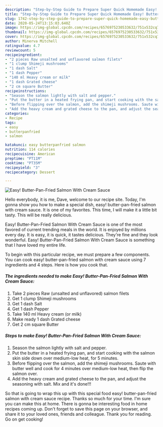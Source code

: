 ```yaml
---
description: "Step-by-Step Guide to Prepare Super Quick Homemade Easy! Butter-Pan-Fried Salmon With Cream Sauce"
title: "Step-by-Step Guide to Prepare Super Quick Homemade Easy! Butter-Pan-Fried Salmon With Cream Sauce"
slug: 1742-step-by-step-guide-to-prepare-super-quick-homemade-easy-butter-pan-fried-salmon-with-cream-sauce
date: 2020-05-24T13:15:03.640Z
image: https://img-global.cpcdn.com/recipes/6576975230533632/751x532cq70/easy-butter-pan-fried-salmon-with-cream-sauce-recipe-main-photo.jpg
thumbnail: https://img-global.cpcdn.com/recipes/6576975230533632/751x532cq70/easy-butter-pan-fried-salmon-with-cream-sauce-recipe-main-photo.jpg
cover: https://img-global.cpcdn.com/recipes/6576975230533632/751x532cq70/easy-butter-pan-fried-salmon-with-cream-sauce-recipe-main-photo.jpg
author: Minerva Mitchell
ratingvalue: 4.7
reviewcount: 5
recipeingredient:
- "2 pieces Raw unsalted and unflavored salmon filets"
- "1 clump Shimeji mushrooms"
- "1 dash Salt"
- "1 dash Pepper"
- "140 ml Heavy cream or milk"
- "1 dash Grated cheese"
- "2 cm square Butter"
recipeinstructions:
- "Season the salmon lightly with salt and pepper."
- "Put the butter in a heated frying pan, and start cooking with the salmon skin side down over medium-low heat, for 5 minutes."
- "Before flipping over the salmon, add the shimeji mushrooms. Saute with butter well and cook for 4 minutes over medium-low heat, then flip the salmon over."
- "Add the heavy cream and grated cheese to the pan, and adjust the seasoning with salt.  Mix and it&#39;s done!!!"
categories:
- Recipe
tags:
- easy
- butterpanfried
- salmon

katakunci: easy butterpanfried salmon 
nutrition: 114 calories
recipecuisine: American
preptime: "PT11M"
cooktime: "PT35M"
recipeyield: "3"
recipecategory: Dessert

---
```



![Easy! Butter-Pan-Fried Salmon With Cream Sauce](https://img-global.cpcdn.com/recipes/6576975230533632/751x532cq70/easy-butter-pan-fried-salmon-with-cream-sauce-recipe-main-photo.jpg)

Hello everybody, it is me, Dave, welcome to our recipe site. Today, I'm gonna show you how to make a special dish, easy! butter-pan-fried salmon with cream sauce. It is one of my favorites. This time, I will make it a little bit tasty. This will be really delicious.

Easy! Butter-Pan-Fried Salmon With Cream Sauce is one of the most favored of current trending meals in the world. It is enjoyed by millions every day. It is easy, it is quick, it tastes delicious. They're fine and they look wonderful. Easy! Butter-Pan-Fried Salmon With Cream Sauce is something that I have loved my entire life.




To begin with this particular recipe, we must prepare a few components. You can cook easy! butter-pan-fried salmon with cream sauce using 7 ingredients and 4 steps. Here is how you cook that.

<!--inarticleads1-->

##### The ingredients needed to make Easy! Butter-Pan-Fried Salmon With Cream Sauce:

1. Take 2 pieces Raw (unsalted and unflavored) salmon filets
1. Get 1 clump Shimeji mushrooms
1. Get 1 dash Salt
1. Get 1 dash Pepper
1. Take 140 ml Heavy cream (or milk)
1. Make ready 1 dash Grated cheese
1. Get 2 cm square Butter




<!--inarticleads2-->

##### Steps to make Easy! Butter-Pan-Fried Salmon With Cream Sauce:

1. Season the salmon lightly with salt and pepper.
1. Put the butter in a heated frying pan, and start cooking with the salmon skin side down over medium-low heat, for 5 minutes.
1. Before flipping over the salmon, add the shimeji mushrooms. Saute with butter well and cook for 4 minutes over medium-low heat, then flip the salmon over.
1. Add the heavy cream and grated cheese to the pan, and adjust the seasoning with salt.  Mix and it&#39;s done!!!




So that is going to wrap this up with this special food easy! butter-pan-fried salmon with cream sauce recipe. Thanks so much for your time. I'm sure you can make this at home. There is gonna be interesting food in home recipes coming up. Don't forget to save this page on your browser, and share it to your loved ones, friends and colleague. Thank you for reading. Go on get cooking!
